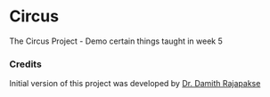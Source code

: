 # Circus
The Circus Project
    - Demo certain things taught in week 5
### Credits

Initial version of this project was developed by [Dr. Damith Rajapakse](https://github.com/damithc)